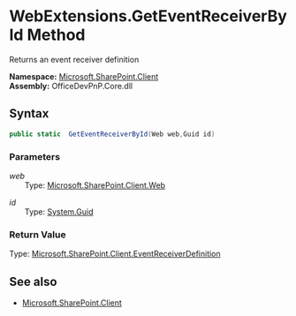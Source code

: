 # WebExtensions.GetEventReceiverById Method  
Returns an event receiver definition  

**Namespace:** [Microsoft.SharePoint.Client](Microsoft.SharePoint.Client.md)  
**Assembly:** OfficeDevPnP.Core.dll  
## Syntax
```C#
public static  GetEventReceiverById(Web web,Guid id)
```
### Parameters
*web*  
&emsp;&emsp;Type: [Microsoft.SharePoint.Client.Web](Microsoft.SharePoint.Client.Web.md) 
&emsp;&emsp;  
  
*id*  
&emsp;&emsp;Type: [System.Guid](System.Guid.md) 
&emsp;&emsp;  
  
### Return Value
Type: [Microsoft.SharePoint.Client.EventReceiverDefinition](Microsoft.SharePoint.Client.EventReceiverDefinition.md  
)

## See also
- [Microsoft.SharePoint.Client](Microsoft.SharePoint.Client.md)
